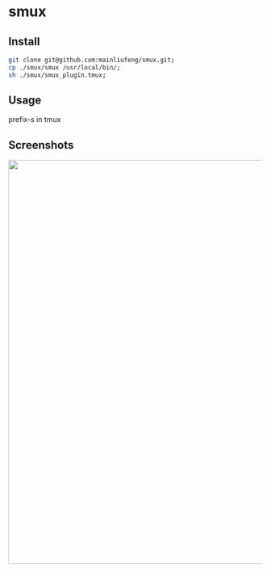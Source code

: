 # smux

## Install 

```sh
git clone git@github.com:mainliufeng/smux.git;
cp ./smux/smux /usr/local/bin/;
sh ./smux/smux_plugin.tmux;
```

## Usage 

prefix-s in tmux


## Screenshots

<img src="https://github.com/mainliufeng/dotfiles/blob/master/smux.gif" width=800/>
